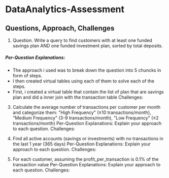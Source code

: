 # DataAnalytics-Assessment

## Questions, Approach, Challenges
1. Question. Write a query to find customers with at least one funded savings plan AND one funded investment plan, sorted by total deposits.
##### Per-Question Explanations:
- The approach i used was to break down the question into 5 chuncks in form of steps.
- I then created virtual tables using each of them to solve each of the steps.
- First, i created a virtual table that contain the list of plan that are savings plan and did a inner join with the transaction table
  Challenges:

3. Calculate the average number of transactions per customer per month and categorize them: "High Frequency" (≥10 transactions/month), "Medium Frequency" (3-9 transactions/month), "Low Frequency" (≤2 transactions/month)
   Per-Question Explanations: Explain your approach to each question.
   Challenges:

4. Find all active accounts (savings or investments) with no transactions in the last 1 year (365 days)
   Per-Question Explanations: Explain your approach to each question.
   Challenges:

5.  For each customer, assuming the profit_per_transaction is 0.1% of the transaction value
   Per-Question Explanations: Explain your approach to each question.
   Challenges:

